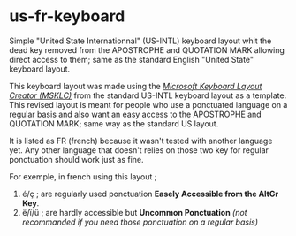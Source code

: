 # us-fr-keyboard

Simple "United State Internationnal" (US-INTL) keyboard layout whit the dead key removed from the APOSTROPHE and QUOTATION MARK allowing direct access to them; same as the standard English "United State" keyboard layout.
 
This keyboard layout was made using the *[Microsoft Keyboard Layout Creator (MSKLC)](https://www.microsoft.com/en-us/download/details.aspx?id=102134)* from the standard US-INTL keyboard layout as a template. This revised layout is meant for people who use a ponctuated language on a regular basis and also want an easy access to the APOSTROPHE and QUOTATION MARK; same way as the standard US layout. 

It is listed as FR (french) because it wasn't tested with another language yet. Any other language that doesn't relies on those two key for regular ponctuation should work just as fine.

For exemple, in french using this layout ; 
1. é/ç ; are regularly used ponctuation **Easely Accessible from the AltGr Key**.
2. ë/ï/ü ; are hardly accessible but **Uncommon Ponctuation** *(not recommanded if you need those ponctuation on a regular basis)*
